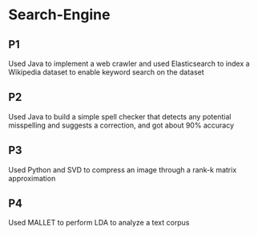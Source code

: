 # Search-Engine

## P1
Used Java to implement a web crawler and used Elasticsearch to index a Wikipedia
dataset to enable keyword search on the dataset

## P2
Used Java to build a simple spell checker that detects any potential misspelling and suggests a correction, and got about 90% accuracy

## P3
Used Python and SVD to compress an image through a rank-k matrix approximation

## P4
Used MALLET to perform LDA to analyze a text corpus
